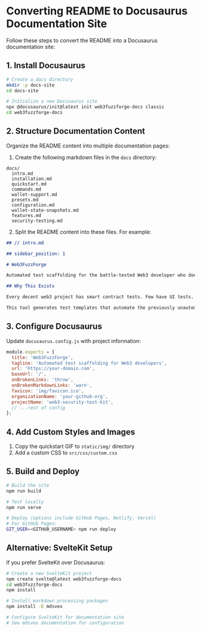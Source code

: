 # Converting README to Docusaurus Documentation Site

Follow these steps to convert the README into a Docusaurus documentation site:

## 1. Install Docusaurus

```bash
# Create a docs directory
mkdir -p docs-site
cd docs-site

# Initialize a new Docusaurus site
npx @docusaurus/init@latest init web3fuzzforge-docs classic
cd web3fuzzforge-docs
```

## 2. Structure Documentation Content

Organize the README content into multiple documentation pages:

1. Create the following markdown files in the `docs` directory:

```
docs/
  intro.md
  installation.md
  quickstart.md
  commands.md
  wallet-support.md
  presets.md
  configuration.md
  wallet-state-snapshots.md
  features.md
  security-testing.md
```

2. Split the README content into these files. For example:

```markdown
## // intro.md

## sidebar_position: 1

# Web3FuzzForge

Automated test scaffolding for the battle-tested Web3 developer who doesn't have time for bullshit.

## Why This Exists

Every decent web3 project has smart contract tests. Few have UI tests. That's a security nightmare.

This tool generates test templates that automate the previously unautomatable: MetaMask interactions, wallet connections, transaction signing, and network switching - all through programmable interfaces.
```

## 3. Configure Docusaurus

Update `docusaurus.config.js` with project information:

```js
module.exports = {
  title: 'Web3FuzzForge',
  tagline: 'Automated test scaffolding for Web3 developers',
  url: 'https://your-domain.com',
  baseUrl: '/',
  onBrokenLinks: 'throw',
  onBrokenMarkdownLinks: 'warn',
  favicon: 'img/favicon.ico',
  organizationName: 'your-github-org',
  projectName: 'web3-security-test-kit',
  // ...rest of config
};
```

## 4. Add Custom Styles and Images

1. Copy the quickstart GIF to `static/img/` directory
2. Add a custom CSS to `src/css/custom.css`

## 5. Build and Deploy

```bash
# Build the site
npm run build

# Test locally
npm run serve

# Deploy (options include GitHub Pages, Netlify, Vercel)
# For GitHub Pages:
GIT_USER=<GITHUB_USERNAME> npm run deploy
```

## Alternative: SvelteKit Setup

If you prefer SvelteKit over Docusaurus:

```bash
# Create a new SvelteKit project
npm create svelte@latest web3fuzzforge-docs
cd web3fuzzforge-docs
npm install

# Install markdown processing packages
npm install -D mdsvex

# Configure SvelteKit for documentation site
# See mdsvex documentation for configuration
```
